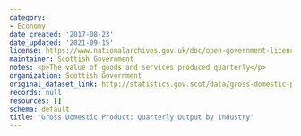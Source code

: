 ```yaml
---
category:
- Economy
date_created: '2017-08-23'
date_updated: '2021-09-15'
license: https://www.nationalarchives.gov.uk/doc/open-government-licence/version/3/
maintainer: Scottish Government
notes: <p>The value of goods and services produced quarterly</p>
organization: Scottish Government
original_dataset_link: http://statistics.gov.scot/data/gross-domestic-product-quarterly-output-by-industry
records: null
resources: []
schema: default
title: 'Gross Domestic Product: Quarterly Output by Industry'
---
```

